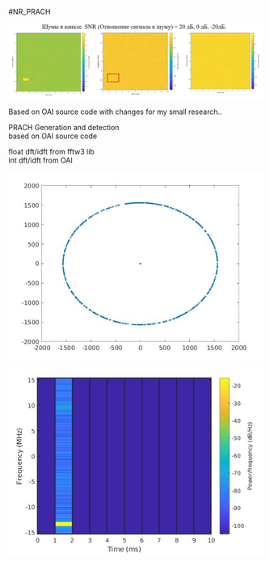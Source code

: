 #NR_PRACH

![alt text](https://github.com/kruffka/NR_PRACH/blob/main/some_results/SNR.png?raw=true)  

Based on OAI source code with changes for my small research..   
  
PRACH Generation and detection    
based on OAI source code   
  
float dft/idft from fftw3 lib   
int dft/idft from OAI    


![alt text](https://github.com/kruffka/NR_PRACH/blob/main/constellation.jpg?raw=true)  
![alt text](https://github.com/kruffka/NR_PRACH/blob/main/Spectrogram.jpg?raw=true)  

  
